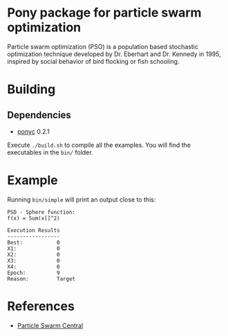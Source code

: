 # Pony package for particle swarm optimization

Particle swarm optimization (PSO) is a population based stochastic optimization technique developed by Dr. Eberhart and Dr. Kennedy  in 1995, inspired by social behavior of bird flocking or fish schooling.

# Building

## Dependencies

- [ponyc](http://www.ponylang.org/) 0.2.1

Execute `./build.sh` to compile all the examples. 
You will find the executables in the `bin/` folder.

# Example

Running `bin/simple` will print an output close to this:

```
PSO - Sphere function:
f(x) = Sum(x[]^2)

Execution Results
-----------------
Best:           0
X1:             0
X2:             0
X3:             0
X4:             0
Epoch:          9
Reason:         Target
```

# References

- [Particle Swarm Central](http://www.particleswarm.info/)


